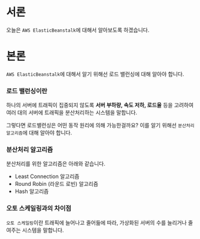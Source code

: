 # 서론

오늘은 `AWS ElasticBeanstalk`에 대해서 알아보도록 하겠습니다.

# 본론

`AWS ElasticBeanstalk`에 대해서 알기 위해선 로드 밸런싱에 대해 알아야 합니다.

### 로드 밸런싱이란

하나의 서버에 트래픽이 집중되지 않도록 **서버 부하량, 속도 저하, 로드율** 등을 고려하여 여러 대의 서버에 트래픽을 분산처리하는 시스템을 말합니다.

그렇다면 로드밸런싱은 어떤 동작 원리에 의해 가능한걸까요? 이를 알기 위해선 `분산처리 알고리즘`에 대해 알아야 합니다.

### 분산처리 알고리즘

분산처리를 위한 알고리즘은 아래와 같습니다.

- Least Connection 알고리즘
- Round Robin (라운드 로빈) 알고리즘
- Hash 알고리즘

### 오토 스케일링과의 차이점

`오토 스케일링`이란 트래픽에 늘어나고 줄어듦에 따라, 가상화된 서버의 수를 늘리거나 줄여주는 시스템을 말합니다.

